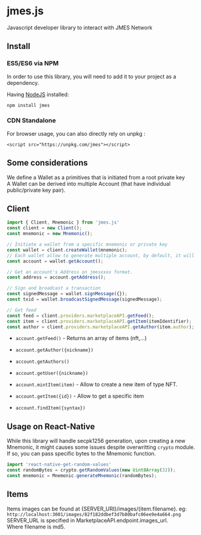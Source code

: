 # jmes.js

Javascript developer library to interact with JMES Network


## Install

### ES5/ES6 via NPM

In order to use this library, you will need to add it to your project as a dependency.

Having [NodeJS](https://nodejs.org/) installed:   

```sh
npm install jmes
```

### CDN Standalone

For browser usage, you can also directly rely on unpkg :

```
<script src="https://unpkg.com/jmes"></script>
```

## Some considerations 

We define a Wallet as a primitives that is initiated from a root private key   
A Wallet can be derived into multiple Account (that have individual public/private key pair).    

## Client

```js
import { Client, Mnemonic } from 'jmes.js'
const client = new Client();
const mnemonic = new Mnemonic();

// Initiate a wallet from a specific mnemonic or private key
const wallet = client.createWallet(mnemonic);
// Each wallet allow to generate multiple account, by default, it will be index 0. 
const account = wallet.getAccount();

// Get an account's Address on jmesxxxx format.  
const address = account.getAddress();

// Sign and broadcast a transaction
const signedMessage = wallet.signMessage({});
const txid = wallet.broadcastSignedMessage(signedMessage);

// Get feed
const feed = client.providers.marketplaceAPI.getFeed();
const item = client.providers.marketplaceAPI.getItem(itemIdentifier);
const author = client.providers.marketplaceAPI.getAuthor(item.author);
```

- `account.getFeed()` - Returns an array of items (nft,...)

- `account.getAuthor({nickname})`
- `account.getAuthors()`
- `account.getUser({nickname})`

- `account.mintItem(item)` - Allow to create a new item of type NFT.
- `account.getItem({id})` - Allow to get a specific item
- `account.findItem({syntax})`

## Usage on React-Native

While this library will handle secpk1256 generation, upon creating a new Mnemonic, it might causes some issues despite overwritting `crypto` module.  
If so, you can pass specific bytes to the Mnemonic function.   

```js
import 'react-native-get-random-values'
const randomBytes = crypto.getRandomValues(new Uint8Array(32));
const mnemonic = Mnemonic.generateMnemonic(randomBytes);
```


## Items

Items images can be found at {SERVER_URI}/images/{item.filename}. eg: `http://localhost:3001/images/82f182ddbef3d7b80bafc06ee9e4a664.png`   
SERVER_URL is specified in MarketplaceAPI.endpoint.images_url.  
Where filename is md5.
